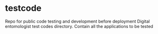 # testcode
Repo for public code testing and development before deployment
Digital entomologist test codes directory.
Contain all the applications to be tested
